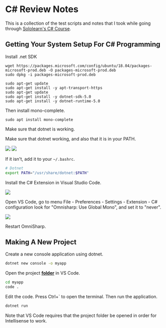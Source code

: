 # C# Review Notes
This is a collection of the test scripts and notes that I took while going through [Sololearn's C# Course](https://www.sololearn.com/learning/1080).

## Getting Your System Setup For C# Programming
Install .net SDK
```bash=
wget https://packages.microsoft.com/config/ubuntu/18.04/packages-microsoft-prod.deb -O packages-microsoft-prod.deb
sudo dpkg -i packages-microsoft-prod.deb

sudo apt-get update
sudo apt-get install -y apt-transport-https
sudo apt-get update
sudo apt-get install -y dotnet-sdk-5.0  
sudo apt-get install -y dotnet-runtime-5.0
```

Then install mono-complete.
```bash=
sudo apt install mono-complete
```

Make sure that dotnet is working.

Make sure that dotnet working, and also that it is in your PATH.

![](https://i.imgur.com/8J4AjgF.png)
![](https://i.imgur.com/9xAcRW8.png)

If it isn't, add it to your ```~/.bashrc```.
```bash
# Dotnet
export PATH="/usr/share/dotnet:$PATH"
```

Install the C# Extension in Visual Studio Code.

![](https://i.imgur.com/bSinJ35.png)

Open VS Code, go to menu File - Preferences - Settings - Extension - C# configuration
look for "Omnisharp: Use Global Mono", and set it to "never".

![](https://i.imgur.com/t90ZTbE.png)

Restart OmniSharp.

## Making A New Project
Create a new console application using dotnet.
```bash
dotnet new console -o myapp
```

Open the project <b><u>folder</u></b> in VS Code.
```bash
cd myapp
code .
```

Edit the code.
Press Ctrl+` to open the terminal.
Then run the application.
```bash
dotnet run
```

Note that VS Code requires that the project folder be opened in order for Intellisense to work.